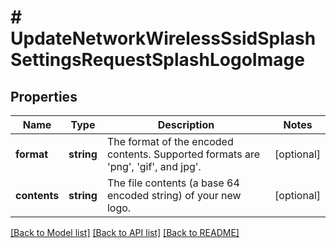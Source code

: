 # # UpdateNetworkWirelessSsidSplashSettingsRequestSplashLogoImage

## Properties

Name | Type | Description | Notes
------------ | ------------- | ------------- | -------------
**format** | **string** | The format of the encoded contents. Supported formats are &#39;png&#39;, &#39;gif&#39;, and jpg&#39;. | [optional]
**contents** | **string** | The file contents (a base 64 encoded string) of your new logo. | [optional]

[[Back to Model list]](../../README.md#models) [[Back to API list]](../../README.md#endpoints) [[Back to README]](../../README.md)
